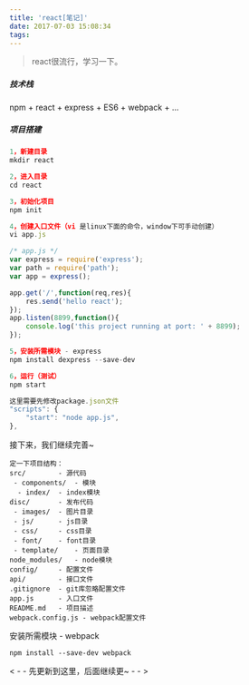 ```yaml
---
title: 'react[笔记]'
date: 2017-07-03 15:08:34
tags:
---
```


> react很流行，学习一下。

##### 技术栈

npm + react + express + ES6 + webpack + ...

##### 项目搭建
```js
1，新建目录
mkdir react

2，进入目录
cd react

3，初始化项目
npm init

4，创建入口文件（vi 是linux下面的命令，window下可手动创建）
vi app.js

/* app.js */
var express = require('express');
var path = require('path');
var app = express();

app.get('/',function(req,res){
	res.send('hello react');
});
app.listen(8899,function(){
	console.log('this project running at port: ' + 8899);
});

5，安装所需模块 - express
npm install dexpress --save-dev

6，运行（测试）
npm start

这里需要先修改package.json文件
"scripts": {
    "start": "node app.js",
},
```
<!-- ![](http://os6p5lsoh.bkt.clouddn.com/art-20170703001.png?imageView2/2/w/400) -->
接下来，我们继续完善~
```
定一下项目结构：
src/ 		- 源代码
 - components/	- 模块
  - index/	- index模块
disc/ 		- 发布代码
 - images/	- 图片目录
 - js/		- js目录
 - css/		- css目录
 - font/	- font目录
 - template/	- 页面目录
node_modules/ 	- node模块
config/ 	- 配置文件
api/ 		- 接口文件
.gitignore 	- git库忽略配置文件
app.js 		- 入口文件
README.md 	- 项目描述
webpack.config.js - webpack配置文件
```

安装所需模块 - webpack
```
npm install --save-dev webpack
```

&lt; - -  先更新到这里，后面继续更~  - - &gt;